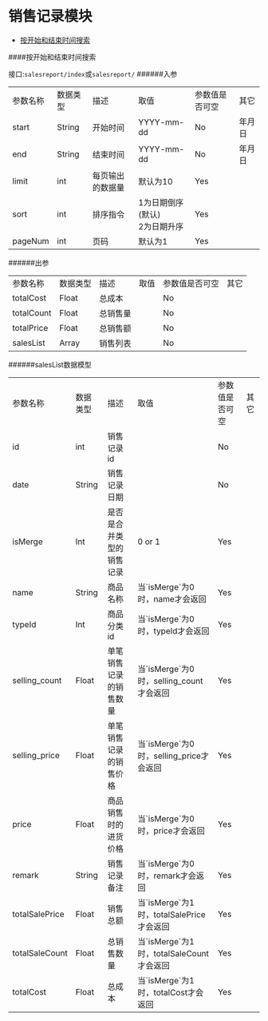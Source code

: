 销售记录模块
========
* [按开始和结束时间搜索](#按开始和结束时间搜索)

####按开始和结束时间搜索

接口:`salesreport/index`或`salesreport/`
######入参
<table>
    <tr>
        <td>参数名称</td>
        <td>数据类型</td>
        <td>描述</td>
        <td>取值</td>
        <td>参数值是否可空</td>
        <td>其它</td>
    </tr>
    <tr>
        <td>start</td>
        <td>String</td>
        <td>开始时间</td>
        <td>YYYY-mm-dd</td>
        <td>No</td>
        <td>年月日</td>
    </tr>
    <tr>
        <td>end</td>
        <td>String</td>
        <td>结束时间</td>
        <td>YYYY-mm-dd</td>
        <td>No</td>
        <td>年月日</td>
    </tr>
    <tr>
        <td>limit</td>
        <td>int</td>
        <td>每页输出的数据量</td>
        <td>默认为10</td>
        <td>Yes</td>
        <td></td>
    </tr>
    <tr>
        <td>sort</td>
        <td>int</td>
        <td>排序指令</td>
        <td>
          1为日期倒序(默认)<br />
          2为日期升序<br />
        </td>
        <td>Yes</td>
        <td></td>
    </tr>
    <tr>
        <td>pageNum</td>
        <td>int</td>
        <td>页码</td>
        <td>默认为1</td>
        <td>Yes</td>
        <td></td>
    </tr>
</table>

######出参
<table>
    <tr>
        <td>参数名称</td>
        <td>数据类型</td>
        <td>描述</td>
        <td>取值</td>
        <td>参数值是否可空</td>
        <td>其它</td>
    </tr>
    <tr>
        <td>totalCost</td>
        <td>Float</td>
        <td>总成本</td>
        <td></td>
        <td>No</td>
        <td></td>
    </tr>
    <tr>
        <td>totalCount</td>
        <td>Float</td>
        <td>总销售量</td>
        <td></td>
        <td>No</td>
        <td></td>
    </tr>
    <tr>
        <td>totalPrice</td>
        <td>Float</td>
        <td>总销售额</td>
        <td></td>
        <td>No</td>
        <td></td>
    </tr>
    <tr>
        <td>salesList</td>
        <td>Array</td>
        <td>销售列表</td>
        <td></td>
        <td>No</td>
        <td></td>
    </tr>
</table>

######salesList数据模型
<table>
    <tr>
        <td>参数名称</td>
        <td>数据类型</td>
        <td>描述</td>
        <td>取值</td>
        <td>参数值是否可空</td>
        <td>其它</td>
    </tr>
    <tr>
        <td>id</td>
        <td>int</td>
        <td>销售记录id</td>
        <td></td>
        <td>No</td>
        <td></td>
    </tr>
    <tr>
        <td>date</td>
        <td>String</td>
        <td>销售记录日期</td>
        <td></td>
        <td>No</td>
        <td></td>
    </tr>
    <tr>
        <td>isMerge</td>
        <td>Int</td>
        <td>是否是合并类型的销售记录</td>
        <td>0 or 1</td>
        <td>Yes</td>
        <td></td>
    </tr>
    <tr>
        <td>name</td>
        <td>String</td>
        <td>商品名称</td>
        <td>当`isMerge`为0时，name才会返回</td>
        <td>Yes</td>
        <td></td>
    </tr>
    <tr>
        <td>typeId</td>
        <td>Int</td>
        <td>商品分类id</td>
        <td>当`isMerge`为0时，typeId才会返回</td>
        <td>Yes</td>
        <td></td>
    </tr>
    <tr>
        <td>selling_count</td>
        <td>Float</td>
        <td>单笔销售记录的销售数量</td>
        <td>当`isMerge`为0时，selling_count才会返回</td>
        <td>Yes</td>
        <td></td>
    </tr>
    <tr>
        <td>selling_price</td>
        <td>Float</td>
        <td>单笔销售记录的销售价格</td>
        <td>当`isMerge`为0时，selling_price才会返回</td>
        <td>Yes</td>
        <td></td>
    </tr>
    <tr>
        <td>price</td>
        <td>Float</td>
        <td>商品销售时的进货价格</td>
        <td>当`isMerge`为0时，price才会返回</td>
        <td>Yes</td>
        <td></td>
    </tr>
    <tr>
        <td>remark</td>
        <td>String</td>
        <td>销售记录备注</td>
        <td>当`isMerge`为0时，remark才会返回</td>
        <td>Yes</td>
        <td></td>
    </tr>
    <tr>
        <td>totalSalePrice</td>
        <td>Float</td>
        <td>销售总额</td>
        <td>当`isMerge`为1时，totalSalePrice才会返回</td>
        <td>Yes</td>
        <td></td>
    </tr>
    <tr>
        <td>totalSaleCount</td>
        <td>Float</td>
        <td>总销售数量</td>
        <td>当`isMerge`为1时，totalSaleCount才会返回</td>
        <td>Yes</td>
        <td></td>
    </tr>
    <tr>
        <td>totalCost</td>
        <td>Float</td>
        <td>总成本</td>
        <td>当`isMerge`为1时，totalCost才会返回</td>
        <td>Yes</td>
        <td></td>
    </tr>
</table>